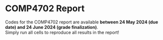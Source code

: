 # COMP4702 Report
Codes for the COMP4702 report are available **between 24 May 2024 (due date) and 24 June 2024 (grade finalization)**.  
Simply run all cells to reproduce all results in the report!
